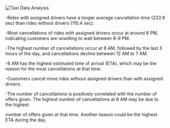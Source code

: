 	
![Taxi Data Analysis](https://user-images.githubusercontent.com/87562455/231236703-ec33f3a1-d409-49a0-ab85-a768af9ee96f.png)


-Rides with assigned drivers have a longer average cancellation time (233.9 sec) than rides without drivers (110.4 sec).	

-Most cancellations of rides with assigned drivers occur at around 8 PM, indicating customers are unwilling to wait between 8-9 PM.		

-The highest number of cancellations occur at 8 AM, followed by the last 3 hours of the day, and cancellations decline between 12 AM to 7 AM.		

-8 AM has the highest estimated time of arrival (ETA), which may be the reason for the most cancellations at that time.		

-Customers cancel more rides without assigned drivers than with assigned drivers.		

-The number of cancellations is positively correlated with the number of offers given. The highest number of cancellations at 8 AM may be due to the highest 

number of offers given at that time. Another reason could be the highest ETA during the day.	
